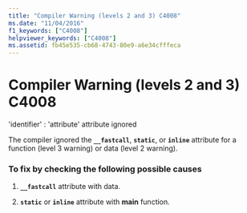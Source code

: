 ```yaml
---
title: "Compiler Warning (levels 2 and 3) C4008"
ms.date: "11/04/2016"
f1_keywords: ["C4008"]
helpviewer_keywords: ["C4008"]
ms.assetid: fb45e535-cb68-4743-80e9-a6e34cfffeca
---
```

# Compiler Warning (levels 2 and 3) C4008

'identifier' : 'attribute' attribute ignored

The compiler ignored the **`__fastcall`**, **`static`**, or **`inline`** attribute for a function (level 3 warning) or data (level 2 warning).

### To fix by checking the following possible causes

1. **`__fastcall`** attribute with data.

1. **`static`** or **`inline`** attribute with **main** function.
